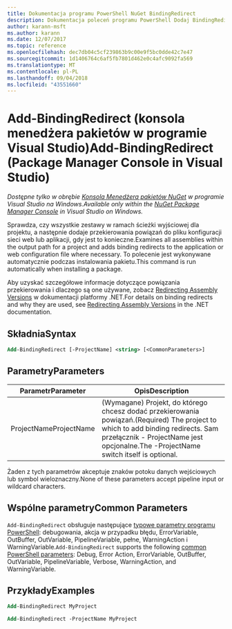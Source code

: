 ```yaml
---
title: Dokumentacja programu PowerShell NuGet BindingRedirect
description: Dokumentacja poleceń programu PowerShell Dodaj BindingRedirect w konsoli Menedżera pakietów NuGet w programie Visual Studio.
author: karann-msft
ms.author: karann
ms.date: 12/07/2017
ms.topic: reference
ms.openlocfilehash: dec7db04c5cf239863b9c00e9f5bc0dde42c7e47
ms.sourcegitcommit: 1d1406764c6af5fb7801d462e0c4afc9092fa569
ms.translationtype: MT
ms.contentlocale: pl-PL
ms.lasthandoff: 09/04/2018
ms.locfileid: "43551660"
---
```

# <a name="add-bindingredirect-package-manager-console-in-visual-studio"></a><span data-ttu-id="039de-103">Add-BindingRedirect (konsola menedżera pakietów w programie Visual Studio)</span><span class="sxs-lookup"><span data-stu-id="039de-103">Add-BindingRedirect (Package Manager Console in Visual Studio)</span></span>

<span data-ttu-id="039de-104">*Dostępne tylko w obrębie [Konsola Menedżera pakietów NuGet](package-manager-console.md) w programie Visual Studio na Windows.*</span><span class="sxs-lookup"><span data-stu-id="039de-104">*Available only within the [NuGet Package Manager Console](package-manager-console.md) in Visual Studio on Windows.*</span></span>

<span data-ttu-id="039de-105">Sprawdza, czy wszystkie zestawy w ramach ścieżki wyjściowej dla projektu, a następnie dodaje przekierowania powiązań do pliku konfiguracji sieci web lub aplikacji, gdy jest to konieczne.</span><span class="sxs-lookup"><span data-stu-id="039de-105">Examines all assemblies within the output path for a project and adds binding redirects to the application or web configuration file where necessary.</span></span> <span data-ttu-id="039de-106">To polecenie jest wykonywane automatycznie podczas instalowania pakietu.</span><span class="sxs-lookup"><span data-stu-id="039de-106">This command is run automatically when installing a package.</span></span>

<span data-ttu-id="039de-107">Aby uzyskać szczegółowe informacje dotyczące powiązania przekierowania i dlaczego są one używane, zobacz [Redirecting Assembly Versions](/dotnet/framework/configure-apps/redirect-assembly-versions) w dokumentacji platformy .NET.</span><span class="sxs-lookup"><span data-stu-id="039de-107">For details on binding redirects and why they are used, see [Redirecting Assembly Versions](/dotnet/framework/configure-apps/redirect-assembly-versions) in the .NET documentation.</span></span>

## <a name="syntax"></a><span data-ttu-id="039de-108">Składnia</span><span class="sxs-lookup"><span data-stu-id="039de-108">Syntax</span></span>

```ps
Add-BindingRedirect [-ProjectName] <string> [<CommonParameters>]
```

## <a name="parameters"></a><span data-ttu-id="039de-109">Parametry</span><span class="sxs-lookup"><span data-stu-id="039de-109">Parameters</span></span>

| <span data-ttu-id="039de-110">Parametr</span><span class="sxs-lookup"><span data-stu-id="039de-110">Parameter</span></span> | <span data-ttu-id="039de-111">Opis</span><span class="sxs-lookup"><span data-stu-id="039de-111">Description</span></span> |
| --- | --- |
| <span data-ttu-id="039de-112">ProjectName</span><span class="sxs-lookup"><span data-stu-id="039de-112">ProjectName</span></span> | <span data-ttu-id="039de-113">(Wymagane) Projekt, do którego chcesz dodać przekierowania powiązań.</span><span class="sxs-lookup"><span data-stu-id="039de-113">(Required) The project to which to add binding redirects.</span></span> <span data-ttu-id="039de-114">Sam przełącznik - ProjectName jest opcjonalne.</span><span class="sxs-lookup"><span data-stu-id="039de-114">The -ProjectName switch itself is optional.</span></span> |

<span data-ttu-id="039de-115">Żaden z tych parametrów akceptuje znaków potoku danych wejściowych lub symbol wieloznaczny.</span><span class="sxs-lookup"><span data-stu-id="039de-115">None of these parameters accept pipeline input or wildcard characters.</span></span>

## <a name="common-parameters"></a><span data-ttu-id="039de-116">Wspólne parametry</span><span class="sxs-lookup"><span data-stu-id="039de-116">Common Parameters</span></span>

<span data-ttu-id="039de-117">`Add-BindingRedirect` obsługuje następujące [typowe parametry programu PowerShell](http://go.microsoft.com/fwlink/?LinkID=113216): debugowania, akcja w przypadku błędu, ErrorVariable, OutBuffer, OutVariable, PipelineVariable, pełne, WarningAction i WarningVariable.</span><span class="sxs-lookup"><span data-stu-id="039de-117">`Add-BindingRedirect` supports the following [common PowerShell parameters](http://go.microsoft.com/fwlink/?LinkID=113216): Debug, Error Action, ErrorVariable, OutBuffer, OutVariable, PipelineVariable, Verbose, WarningAction, and WarningVariable.</span></span>

## <a name="examples"></a><span data-ttu-id="039de-118">Przykłady</span><span class="sxs-lookup"><span data-stu-id="039de-118">Examples</span></span>

```ps
Add-BindingRedirect MyProject

Add-BindingRedirect -ProjectName MyProject
```